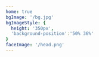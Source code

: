 ```yaml
---
home: true
bgImage: '/bg.jpg'
bgImageStyle: {
  height: '350px',
  'background-position':'50% 36%'
}
faceImage: '/head.png'
---
```


